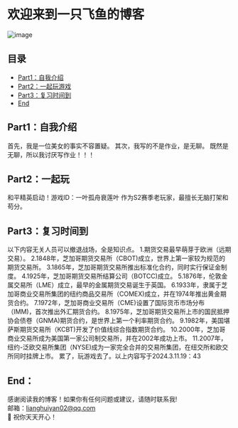 # 欢迎来到一只飞鱼的博客  
![image](https://camo.githubusercontent.com/e625201bf09024785b5aafe682026ca52c03062af70a725e872866000a4fb2bb/68747470733a2f2f6170692e64696365626561722e636f6d2f362e782f616476656e74757265722f7376673f736565643d4d696d69266261636b67726f756e64436f6c6f723d303037376236267261646975733d3130)

  
  
## 目录  
  
- [Part1：自我介绍](#Part1)  
- [Part2：一起玩游戏](#Part2)
- [Part3：复习时间到](#Part3)  
- [End](#End)  
  
## Part1：<a name="Part1"></a>自我介绍

首先，我是一位美女的事实不容置疑。
其次，我写的不是作业，是无聊。
既然是无聊，所以我讨厌写作业！！！
  
## Part2：<a name="Part2"></a>一起玩
  
和平精英启动！游戏ID：一叶孤舟衰莲叶 
作为S2赛季老玩家，最擅长无脑打架和苟分。 

## Part3：<a name="Part3"></a>复习时间到

以下内容无关人员可以撤退战场，全是知识点。
1.期货交易最早萌芽于欧洲（远期交易）。
2.1848年，芝加哥期货交易所（CBOT)成立，世界上第一家较为规范的期货交易所。
3.1865年，芝加哥期货交易所推出标准化合约，同时实行保证金制度。
4.1925年，芝加哥期货交易所结算公司（BOTCC)成立。
5.1876年，伦敦金属交易所（LME）成立，最早的金属期货交易诞生于英国。
6.1933年，隶属于芝加哥商业交易所集团的纽约商品交易所（COMEX)成立，并在1974年推出黄金期货合约。
7.1972年，芝加哥商业交易所（CME)设置了国际货币市场分布（IMM)，首次推出外汇期货合约。
8.1975年，芝加哥期货交易所上市的国民抵押协会债卷（GNMA)期货合约，是世界上第一个利率期货合约。
9.1982年，美国堪萨斯期货交易所（KCBT)开发了价值线综合指数期货合约。
10.2000年，芝加哥商业交易所成为美国第一家公司制交易所，并在2002年成功上市。
11.2007年，纽约-泛欧交易所集团（NYSE)成为一家完全合并的交易所集团，在纽交所和欧交所同时挂牌上市。
累了，玩游戏去了。以上内容写于2024.3.11.19：43
## End：<a name="End"></a>  
  
  
感谢阅读我的博客！如果你有任何问题或建议，请随时联系我!  
邮箱：lianghuiyan02@qq.com  
💖 祝你天天开心！  
